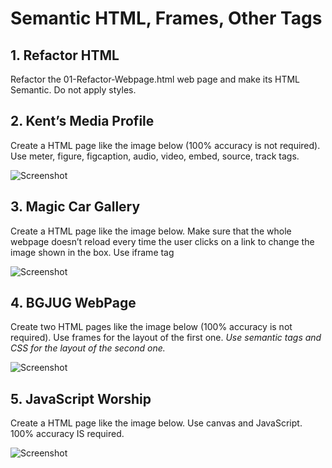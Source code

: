 # Semantic HTML, Frames, Other Tags

## 1. Refactor HTML
Refactor the 01-Refactor-Webpage.html web page and make its HTML Semantic. Do not apply styles.

## 2. Kent’s Media Profile
Create a HTML page like the image below (100% accuracy is not required). Use meter, figure, figcaption, audio, video, embed, source, track tags.

![Screenshot]()

## 3. Magic Car Gallery
Create a HTML page like the image below. Make sure that the whole webpage doesn’t reload every time the user clicks on a link to change the image shown in the box. Use iframe tag

![Screenshot]()

## 4. BGJUG WebPage
Create two HTML pages like the image below (100% accuracy is not required). Use frames for the layout of the first one. *Use semantic tags and CSS for the layout of the second one.*

![Screenshot]()

## 5. JavaScript Worship
Create a HTML page like the image below. Use canvas and JavaScript. 100% accuracy IS required.

![Screenshot]()


